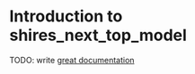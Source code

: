 # Introduction to shires_next_top_model

TODO: write [great documentation](http://jacobian.org/writing/what-to-write/)
